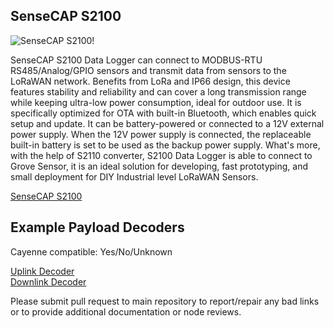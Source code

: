 ## SenseCAP S2100

![SenseCAP S2100!](https://media-cdn.seeedstudio.com/media/catalog/product/cache/bb49d3ec4ee05b6f018e93f896b8a25d/f/i/first_page_all-22.jpg)

SenseCAP S2100 Data Logger can connect to MODBUS-RTU RS485/Analog/GPIO sensors and transmit data from sensors to the LoRaWAN network. Benefits from LoRa and IP66 design, this device features stability and reliability and can cover a long transmission range while keeping ultra-low power consumption, ideal for outdoor use. It is specifically optimized for OTA with built-in Bluetooth, which enables quick setup and update. It can be battery-powered or connected to a 12V external power supply. When the 12V power supply is connected, the replaceable built-in battery is set to be used as the backup power supply. What's more, with the help of S2110 converter, S2100 Data Logger is able to connect to Grove Sensor, it is an ideal solution for developing, fast prototyping, and small deployment for DIY Industrial level LoRaWAN Sensors.

[SenseCAP S2100](https://www.seeedstudio.com/SenseCAP-S2100-LoRaWAN-Data-Logger-p-5361.html)

## Example Payload Decoders
Cayenne compatible: Yes/No/Unknown

[Uplink Decoder](../uplink/)<br />
[Downlink Decoder](../downlink/)

Please submit pull request to main repository to report/repair any bad links or to provide additional documentation or node reviews.